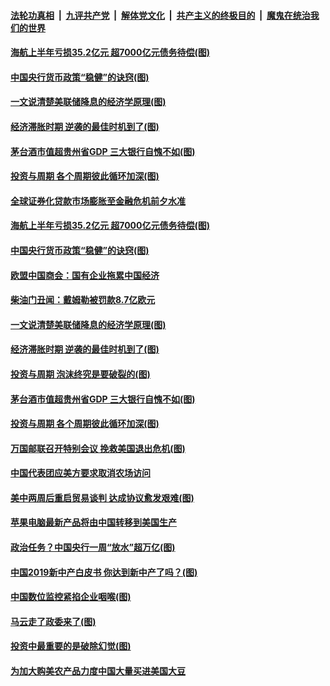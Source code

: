####  [法轮功真相](../../../../basic/blob/master/README.md?t=09251426) &nbsp;|&nbsp; [九评共产党](../../../../9ping.md/blob/master/README.md?t=09251426) &nbsp;|&nbsp; [解体党文化](../../../../jtdwh.md/blob/master/README.md?t=09251426)  &nbsp;|&nbsp; [共产主义的终极目的](../../../../gczydzjmd.md/blob/master/README.md?t=09251426) &nbsp;|&nbsp; [魔鬼在统治我们的世界](../../../../mgztzwmdsj.md/blob/master/README.md?t=09251426) 

#### [海航上半年亏损35.2亿元 超7000亿元债务待偿(图)](../pages/p5/908465.md?t=09251426) 

#### [中国央行货币政策“稳健”的诀窍(图)](../pages/p5/908463.md?t=09251426) 

#### [一文说清楚美联储降息的经济学原理(图)](../pages/p5/908406.md?t=09251426) 

#### [经济滞胀时期 逆袭的最佳时机到了(图)](../pages/p5/908404.md?t=09251426) 

#### [茅台酒市值超贵州省GDP 三大银行自愧不如(图)](../pages/p5/908394.md?t=09251426) 

#### [投资与周期 各个周期彼此循环加深(图)](../pages/p5/908379.md?t=09251426) 

#### [全球证券化贷款市场膨胀至金融危机前夕水准](../pages/p5/908467.md?t=09251426) 

#### [海航上半年亏损35.2亿元 超7000亿元债务待偿(图)](../pages/p5/908465.md?t=09251426) 

#### [中国央行货币政策“稳健”的诀窍(图)](../pages/p5/908463.md?t=09251426) 

#### [欧盟中国商会：国有企业拖累中国经济](../pages/p5/908461.md?t=09251426) 

#### [柴油门丑闻：戴姆勒被罚款8.7亿欧元](../pages/p5/908436.md?t=09251426) 

#### [一文说清楚美联储降息的经济学原理(图)](../pages/p5/908406.md?t=09251426) 

#### [经济滞胀时期 逆袭的最佳时机到了(图)](../pages/p5/908404.md?t=09251426) 

#### [投资与周期 泡沫终究是要破裂的(图)](../pages/p5/908380.md?t=09251426) 

#### [茅台酒市值超贵州省GDP 三大银行自愧不如(图)](../pages/p5/908394.md?t=09251426) 

#### [投资与周期 各个周期彼此循环加深(图)](../pages/p5/908379.md?t=09251426) 

#### [万国邮联召开特别会议 挽救美国退出危机(图)](../pages/p5/908367.md?t=09251426) 

#### [中国代表团应美方要求取消农场访问](../pages/p5/908366.md?t=09251426) 

#### [美中两周后重启贸易谈判 达成协议愈发艰难(图)](../pages/p5/908365.md?t=09251426) 

#### [苹果电脑最新产品将由中国转移到美国生产](../pages/p5/908362.md?t=09251426) 

#### [政治任务？中国央行一周“放水”超万亿(图)](../pages/p5/908286.md?t=09251426) 

#### [中国2019新中产白皮书 你达到新中产了吗？(图)](../pages/p5/908288.md?t=09251426) 

#### [中国数位监控紧掐企业咽喉(图)](../pages/p5/908309.md?t=09251426) 

#### [马云走了政委来了(图)](../pages/p5/908306.md?t=09251426) 

#### [投资中最重要的是破除幻觉(图)](../pages/p5/908289.md?t=09251426) 

#### [为加大购美农产品力度中国大量买进美国大豆](../pages/p5/908298.md?t=09251426) 

